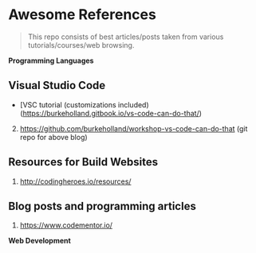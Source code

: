 # Awesome References
> This repo consists of best articles/posts taken from various tutorials/courses/web browsing.

**Programming Languages**

## Visual Studio Code
  - [VSC tutorial (customizations included)(https://burkeholland.gitbook.io/vs-code-can-do-that/)

2. https://github.com/burkeholland/workshop-vs-code-can-do-that (git repo for above blog)


## Resources for Build Websites
1. http://codingheroes.io/resources/


## Blog posts and programming articles

1. https://www.codementor.io/


**Web Development**
